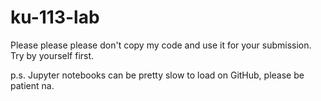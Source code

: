 # ku-113-lab

Please please please don't copy my code and use it for your submission. Try by yourself first.

p.s. Jupyter notebooks can be pretty slow to load on GitHub, please be patient na.
